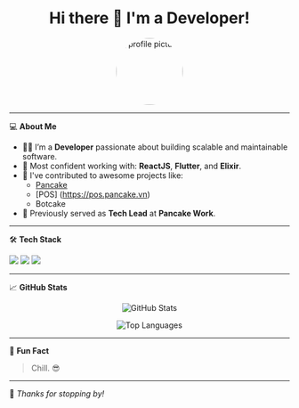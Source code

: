 <h1 align="center">Hi there 👋 I'm a Developer!</h1>

<p align="center">
  <img src="https://content.pancake.vn/2-25/s100x100/2025/7/9/192c9eb6dd356357817633e411b836f91b023f6e.jpg" alt="profile picture" width="120" style="border-radius: 50%" />
</p>

---

💻 **About Me**

- 👨‍💻 I’m a **Developer** passionate about building scalable and maintainable software.
- 🔧 Most confident working with: **ReactJS**, **Flutter**, and **Elixir**.
- 🚀 I've contributed to awesome projects like:
  - [Pancake](https://pancake.vn)
  - [POS] (https://pos.pancake.vn)
  - Botcake
- 🌟 Previously served as **Tech Lead** at **Pancake Work**.

---

🛠️ **Tech Stack**

<p align="left">
  <img src="https://img.shields.io/badge/ReactJS-61DAFB?style=for-the-badge&logo=react&logoColor=000" />
  <img src="https://img.shields.io/badge/Flutter-02569B?style=for-the-badge&logo=flutter&logoColor=white" />
  <img src="https://img.shields.io/badge/Elixir-4B275F?style=for-the-badge&logo=elixir&logoColor=white" />
</p>

---

📈 **GitHub Stats**

<p align="center">
  <img src="https://github-readme-stats.vercel.app/api?username=linhmanh92&show_icons=true&theme=tokyonight" alt="GitHub Stats" />
</p>

<p align="center">
  <img src="https://github-readme-stats.vercel.app/api/top-langs/?username=linhmanh92&layout=compact&theme=tokyonight" alt="Top Languages" />
</p>

---

🎯 **Fun Fact**

> Chill. 😎

---

📌 *Thanks for stopping by!*
